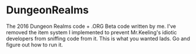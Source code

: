 # DungeonRealms
The 2016 Dungeon Realms code + .ORG Beta code written by me. I've removed the item system I implemented to prevent Mr.Keeling's idiotic developers from sniffing code from it. This is what you wanted lads. Go and figure out how to run it.
